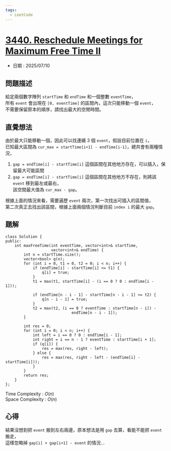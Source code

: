 ```yaml
---
tags:
  - LeetCode
---
```


# [3440. Reschedule Meetings for Maximum Free Time II](https://leetcode.com/problems/reschedule-meetings-for-maximum-free-time-ii/description/)  

+ 日期 : 2025/07/10  

## 問題描述  

給定兩個數字陣列 `startTime` 和 `endTime` 和一個整數 `eventTime`，  
所有 `event` 會出現在 `[0, eventTime]` 的區間內，這次只能移動一個 `event`，  
不需要保留原本的順序，請找出最大的空閒時間。  

## 直覺想法  

由於最大只能移動一個，因此可以找連續 3 個 `event`，假設目前位置在 `i`，  
已知最大區間為 `cur_max = startTime[i+1] - endTime[i-1]`，總共會有兩種情況，  

1. `gap = endTime[i] - startTime[i]` 這個區間在其他地方存在，可以插入，保留最大可能區間  
2. `gap = endTime[i] - startTime[i]` 這個區間在其他地方不存在，則將該 `event` 移到最左或最右，  
    該空間最大值為 `cur_max - gap`。  

根據上面的情況來看，需要遍歷 `event` 兩次，第一次找出可插入的區間值，  
第二次真正去找出該區間，根據上面兩個情況判斷目前 `index i` 的最大 `gap`。  

## 題解  

```cpp=
class Solution {
public:
    int maxFreeTime(int eventTime, vector<int>& startTime,
                    vector<int>& endTime) {
        int n = startTime.size();
        vector<bool> q(n);
        for (int i = 0, t1 = 0, t2 = 0; i < n; i++) {
            if (endTime[i] - startTime[i] <= t1) {
                q[i] = true;
            }
            t1 = max(t1, startTime[i] - (i == 0 ? 0 : endTime[i - 1]));

            if (endTime[n - i - 1] - startTime[n - i - 1] <= t2) {
                q[n - i - 1] = true;
            }
            t2 = max(t2, (i == 0 ? eventTime : startTime[n - i]) -
                             endTime[n - i - 1]);
        }

        int res = 0;
        for (int i = 0; i < n; i++) {
            int left = i == 0 ? 0 : endTime[i - 1];
            int right = i == n - 1 ? eventTime : startTime[i + 1];
            if (q[i]) {
                res = max(res, right - left);
            } else {
                res = max(res, right - left - (endTime[i] - startTime[i]));
            }
        }
        return res;
    }
};
```

Time Complexity : $O(n)$  
Space Complexity : $O(n)$  

## 心得  

結果沒想到把 `event` 搬到左右兩邊，原本想法是用 `gap` 去算，看能不能把 `event` 搬走，  
這樣忽略掉 `gap[i] + gap[i+1] - event` 的情況...
